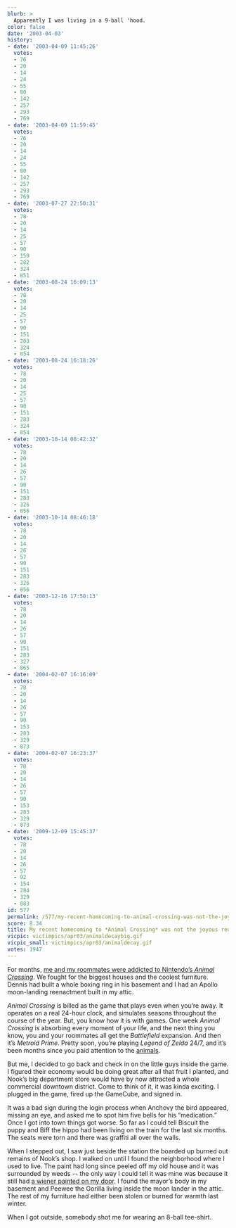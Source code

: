 ```yaml
---
blurb: >
  Apparently I was living in a 9-ball 'hood.
color: false
date: '2003-04-03'
history:
- date: '2003-04-09 11:45:26'
  votes:
  - 76
  - 20
  - 14
  - 24
  - 55
  - 80
  - 142
  - 257
  - 293
  - 769
- date: '2003-04-09 11:59:45'
  votes:
  - 76
  - 20
  - 14
  - 24
  - 55
  - 80
  - 142
  - 257
  - 293
  - 769
- date: '2003-07-27 22:50:31'
  votes:
  - 78
  - 20
  - 14
  - 25
  - 57
  - 90
  - 150
  - 282
  - 324
  - 851
- date: '2003-08-24 16:09:13'
  votes:
  - 78
  - 20
  - 14
  - 25
  - 57
  - 90
  - 151
  - 283
  - 324
  - 854
- date: '2003-08-24 16:18:26'
  votes:
  - 78
  - 20
  - 14
  - 25
  - 57
  - 90
  - 151
  - 283
  - 324
  - 854
- date: '2003-10-14 08:42:32'
  votes:
  - 78
  - 20
  - 14
  - 26
  - 57
  - 90
  - 151
  - 283
  - 326
  - 856
- date: '2003-10-14 08:46:18'
  votes:
  - 78
  - 20
  - 14
  - 26
  - 57
  - 90
  - 151
  - 283
  - 326
  - 856
- date: '2003-12-16 17:50:13'
  votes:
  - 78
  - 20
  - 14
  - 26
  - 57
  - 90
  - 151
  - 283
  - 327
  - 865
- date: '2004-02-07 16:16:09'
  votes:
  - 78
  - 20
  - 14
  - 26
  - 57
  - 90
  - 153
  - 283
  - 329
  - 873
- date: '2004-02-07 16:23:37'
  votes:
  - 78
  - 20
  - 14
  - 26
  - 57
  - 90
  - 153
  - 283
  - 329
  - 873
- date: '2009-12-09 15:45:37'
  votes:
  - 78
  - 20
  - 14
  - 26
  - 57
  - 92
  - 154
  - 284
  - 329
  - 883
id: 577
permalink: /577/my-recent-homecoming-to-animal-crossing-was-not-the-joyous-reunion-i-expected/
score: 8.34
title: My recent homecoming to *Animal Crossing* was not the joyous reunion I expected.
vicpic: victimpics/apr03/animaldecaybig.gif
vicpic_small: victimpics/apr03/animaldecay.gif
votes: 1947
---
```


For months, [me and my roommates were addicted to Nintendo’s *Animal
Crossing*](@/victim/477.md). We fought for the biggest houses and the
coolest furniture. Dennis had built a whole boxing ring in his basement
and I had an Apollo moon-landing reenactment built in my attic.

*Animal Crossing* is billed as the game that plays even when you’re
away. It operates on a real 24-hour clock, and simulates seasons
throughout the course of the year. But, you know how it is with games.
One week *Animal Crossing* is absorbing every moment of your life, and
the next thing you know, you and your roommates all get the
*Battlefield* expansion. And then it’s *Metroid Prime*. Pretty soon,
you’re playing *Legend of Zelda* 24/7, and it’s been months since you
paid attention to the
[animals](http://web.archive.org/web/20030403000000/http://gamespy.com/fargo/september02/animalcrossing/).

But me, I decided to go back and check in on the little guys inside the
game. I figured their economy would be doing great after all that fruit
I planted, and Nook’s big department store would have by now attracted a
whole commercial downtown district. Come to think of it, it was kinda
exciting. I plugged in the game, fired up the GameCube, and signed in.

It was a bad sign during the login process when Anchovy the bird
appeared, missing an eye, and asked me to spot him five bells for his
“medication.” Once I got into town things got worse. So far as I could
tell Biscuit the puppy and Biff the hippo had been living on the train
for the last six months. The seats were torn and there was graffiti all
over the walls.

When I stepped out, I saw just beside the station the boarded up burned
out remains of Nook’s shop. I walked on until I found the neighborhood
where I used to live. The paint had long since peeled off my old house
and it was surrounded by weeds -- the only way I could tell it was mine
was because it still had [a wiener painted on my
door](@/victim/474.md). I found the mayor’s body in my basement and
Peewee the Gorilla living inside the moon lander in the attic. The rest
of my furniture had either been stolen or burned for warmth last winter.

When I got outside, somebody shot me for wearing an 8-ball tee-shirt.